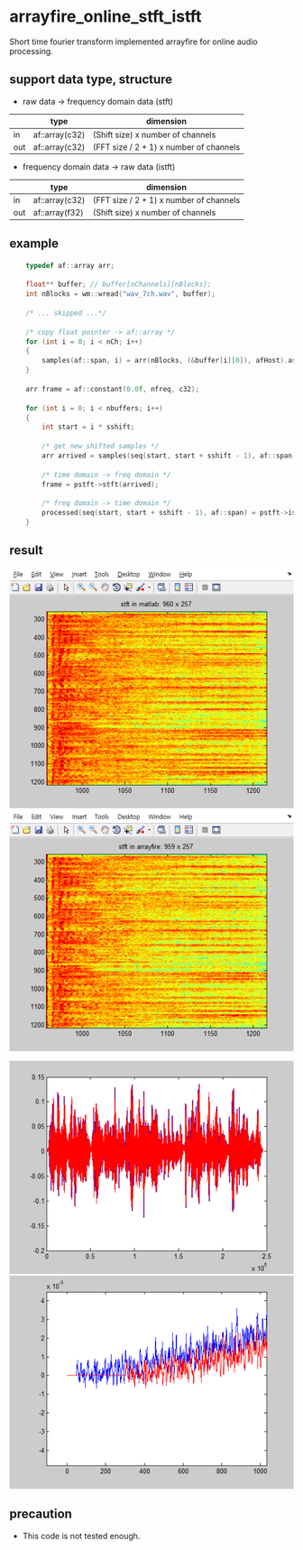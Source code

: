 # arrayfire_online_stft_istft
Short time fourier transform implemented arrayfire for online audio processing.

## support data type, structure

- raw data -> frequency domain data (stft)

|  |type            |dimension  |
|--|----------------|-----------|
|in |af::array(c32)  |(Shift size) x number of channels|
|out|af::array(c32)  |(FFT size / 2 + 1) x number of channels|
  
- frequency domain data -> raw data (istft)

|  |type            |dimension  |
|--|----------------|-----------|
|in |af::array(c32)  |(FFT size / 2 + 1) x number of channels|
|out|af::array(f32)  |(Shift size) x number of channels|

## example

```cpp
    typedef af::array arr;

    float** buffer; // buffer[nChannels][nBlocks];
    int nBlocks = wm::wread("wav_7ch.wav", buffer);

    /* ... skipped ...*/
    
    /* copy float pointer -> af::array */
    for (int i = 0; i < nCh; i++)
    {
        samples(af::span, i) = arr(nBlocks, (&buffer[i][0]), afHost).as(c32);
    }
    
    arr frame = af::constant(0.0f, nfreq, c32);

    for (int i = 0; i < nbuffers; i++)
    {
        int start = i * sshift;
        
        /* get new shifted samples */
        arr arrived = samples(seq(start, start + sshift - 1), af::span);
        
        /* time domain -> freq domain */
        frame = pstft->stft(arrived);
        
        /* freq domain -> time domain */
        processed(seq(start, start + sshift - 1), af::span) = pstft->istft(frame, false);
    }
```
## result

![](stft_in_matlab.png "stft in matlab") ![](stft_in_arrayfire.png "stft in arrayfire")

![](red_origin_blue_reconstructed.png "red: original raw data, blue: recostructed data") ![](reconstructed_is_legged_1_shift_size.png "reconstructed data lags behind 1 shift size")


## precaution

- This code is not tested enough.

